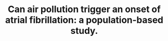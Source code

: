 ---
layout: page
header: no
#
# Content
#
subheadline: "Recent Publication"
title: "Can air pollution trigger an onset of atrial fibrillation: a population-based study.
"
teaser: "Can air pollution trigger an onset of atrial fibrillation: a population-based study.
"
categories: [Publications]
tags: [Environmental Health, Cardiology]
---